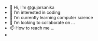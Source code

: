 - 👋 Hi, I’m @gujarsanika
- 👀 I’m interested in coding 
- 🌱 I’m currently learning computer science
- 💞️ I’m looking to collaborate on ...
- 📫 How to reach me ...
- 

<!---
gujarsanika/gujarsanika is a ✨ special ✨ repository because its `README.md` (this file) appears on your GitHub profile.
You can click the Preview link to take a look at your changes.
--->
